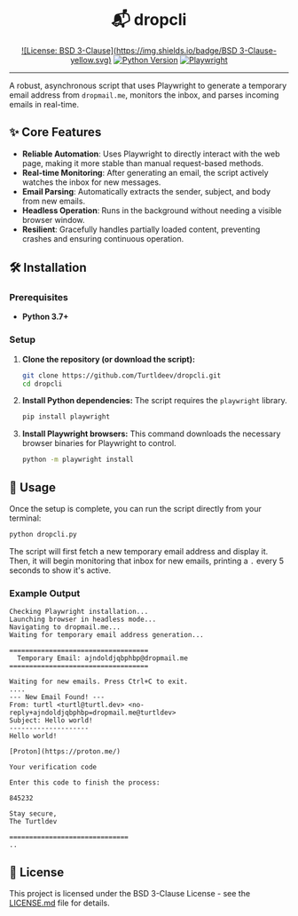 <h1 align="center">
📬 dropcli
</h1>

<div align="center">

[![License: BSD 3-Clause](https://img.shields.io/badge/BSD 3-Clause-yellow.svg)](https://opensource.org/licenses/MIT)
[![Python Version](https://img.shields.io/badge/python-3.7+-blue.svg)](https://www.python.org/downloads/)
[![Playwright](https://img.shields.io/badge/powered%20by-Playwright-2EAD33?logo=playwright)](https://playwright.dev/)

</div>

<hr>

A robust, asynchronous script that uses Playwright to generate a temporary email address from `dropmail.me`, monitors the inbox, and parses incoming emails in real-time.

## ✨ Core Features

- **Reliable Automation**: Uses Playwright to directly interact with the web page, making it more stable than manual request-based methods.
- **Real-time Monitoring**: After generating an email, the script actively watches the inbox for new messages.
- **Email Parsing**: Automatically extracts the sender, subject, and body from new emails.
- **Headless Operation**: Runs in the background without needing a visible browser window.
- **Resilient**: Gracefully handles partially loaded content, preventing crashes and ensuring continuous operation.

## 🛠️ Installation

### **Prerequisites**

- **Python 3.7+**

### **Setup**

1.  **Clone the repository (or download the script):**
    ```bash
    git clone https://github.com/Turtldeev/dropcli.git
    cd dropcli
    ```

2.  **Install Python dependencies:**
    The script requires the `playwright` library.
    ```bash
    pip install playwright
    ```

3.  **Install Playwright browsers:**
    This command downloads the necessary browser binaries for Playwright to control.
    ```bash
    python -m playwright install
    ```

## 🚀 Usage

Once the setup is complete, you can run the script directly from your terminal:

```bash
python dropcli.py
```

The script will first fetch a new temporary email address and display it. Then, it will begin monitoring that inbox for new emails, printing a `.` every 5 seconds to show it's active.

### Example Output

```
Checking Playwright installation...
Launching browser in headless mode...
Navigating to dropmail.me...
Waiting for temporary email address generation...

===================================
  Temporary Email: ajndoldjqbphbp@dropmail.me
===================================

Waiting for new emails. Press Ctrl+C to exit.
....
--- New Email Found! ---
From: turtl <turtl@turtl.dev> <no-reply+ajndoldjqbphbp=dropmail.me@turtldev>
Subject: Hello world!
--------------------
Hello world!

[Proton](https://proton.me/)

Your verification code

Enter this code to finish the process:

845232

Stay secure,
The Turtldev

==============================
..
```

## 📄 License

This project is licensed under the BSD 3-Clause License - see the [LICENSE.md](LICENSE.md) file for details.
